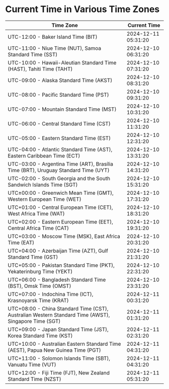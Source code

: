 # Current Time in Various Time Zones

| Time Zone | Current Time |
|-----------|--------------|
| UTC-12:00 - Baker Island Time (BIT) | 2024-12-11 05:31:20 |
| UTC-11:00 - Niue Time (NUT), Samoa Standard Time (SST) | 2024-12-10 06:31:20 |
| UTC-10:00 - Hawaii-Aleutian Standard Time (HAST), Tahiti Time (TAHT) | 2024-12-10 07:31:20 |
| UTC-09:00 - Alaska Standard Time (AKST) | 2024-12-10 08:31:20 |
| UTC-08:00 - Pacific Standard Time (PST) | 2024-12-10 09:31:20 |
| UTC-07:00 - Mountain Standard Time (MST) | 2024-12-10 10:31:20 |
| UTC-06:00 - Central Standard Time (CST) | 2024-12-10 11:31:20 |
| UTC-05:00 - Eastern Standard Time (EST) | 2024-12-10 12:31:20 |
| UTC-04:00 - Atlantic Standard Time (AST), Eastern Caribbean Time (ECT) | 2024-12-10 13:31:20 |
| UTC-03:00 - Argentina Time (ART), Brasília Time (BRT), Uruguay Standard Time (UYT) | 2024-12-10 14:31:20 |
| UTC-02:00 - South Georgia and the South Sandwich Islands Time (SGT) | 2024-12-10 15:31:20 |
| UTC±00:00 - Greenwich Mean Time (GMT), Western European Time (WET) | 2024-12-10 17:31:20 |
| UTC+01:00 - Central European Time (CET), West Africa Time (WAT) | 2024-12-10 18:31:20 |
| UTC+02:00 - Eastern European Time (EET), Central Africa Time (CAT) | 2024-12-10 19:31:20 |
| UTC+03:00 - Moscow Time (MSK), East Africa Time (EAT) | 2024-12-10 20:31:20 |
| UTC+04:00 - Azerbaijan Time (AZT), Gulf Standard Time (GST) | 2024-12-10 21:31:20 |
| UTC+05:00 - Pakistan Standard Time (PKT), Yekaterinburg Time (YEKT) | 2024-12-10 22:31:20 |
| UTC+06:00 - Bangladesh Standard Time (BST), Omsk Time (OMST) | 2024-12-10 23:31:20 |
| UTC+07:00 - Indochina Time (ICT), Krasnoyarsk Time (KRAT) | 2024-12-11 00:31:20 |
| UTC+08:00 - China Standard Time (CST), Australian Western Standard Time (AWST), Singapore Time (SGT) | 2024-12-11 01:31:20 |
| UTC+09:00 - Japan Standard Time (JST), Korea Standard Time (KST) | 2024-12-11 02:31:20 |
| UTC+10:00 - Australian Eastern Standard Time (AEST), Papua New Guinea Time (PGT) | 2024-12-11 04:31:20 |
| UTC+11:00 - Solomon Islands Time (SBT), Vanuatu Time (VUT) | 2024-12-11 04:31:20 |
| UTC+12:00 - Fiji Time (FJT), New Zealand Standard Time (NZST) | 2024-12-11 05:31:20 |
